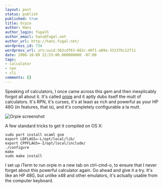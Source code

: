 ```yaml
---
layout: post
status: publish
published: true
title: Orpie
author: Hans
author_login: fugalh
author_email: hans@fugal.net
author_url: http://hans.fugal.net/
wordpress_id: 734
wordpress_url: urn:uuid:362cdf63-682c-40f1-a89a-33137bc12711
date: 2006-10-09 22:53:00.000000000 -07:00
tags:
- calculator
- rpn
- cli
comments: []
---
```

<p>Speaking of calculators, I once came across this gem and then inexplicably
forgot all about it. It's called
<a href="http://www.eecs.umich.edu/~pelzlpj/orpie/">orpie</a> and it aptly dubs itself the
mutt of calculators. It's RPN, it's curses, it's at least as rich and powerful
as your HP 48G (in features, that is), and it's completely configurable a la
mutt. </p>

<p><img src="http://www.eecs.umich.edu/~pelzlpj/orpie/screenshot.png" alt="Orpie screenshot"/></p>

<p>A few standard tricks to get it compiled on OS X:</p>

<pre><code>sudo port install ocaml gsm
export LDFLAGS=-L/opt/local/lib/
export CPPFLAGS=-I/opt/local/include/
./configure
make
sudo make install
</code></pre>

<p>I set up iTerm to run orpie in a new tab on ctrl-cmd-o, to ensure that I never
forget about this powerful calculator again. Go ahead and give it a try. It's
like an HP 48G, but unlike x48 and other emulators, it's actually usable from
the computer keyboard.</p>
